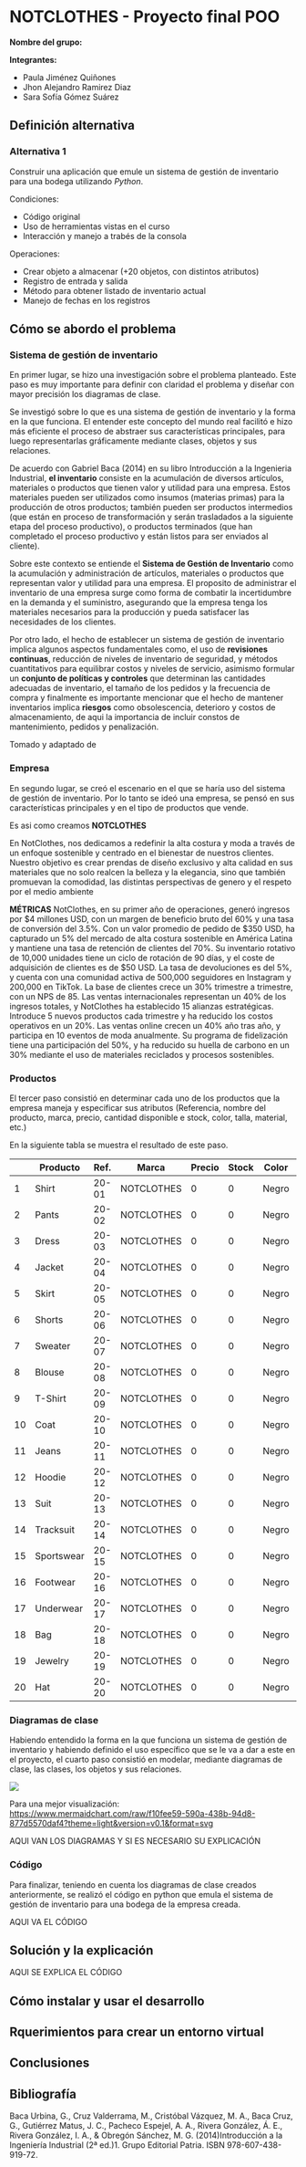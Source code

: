 # NOTCLOTHES - Proyecto final POO
**Nombre del grupo:**

**Integrantes:**
* Paula Jiménez Quiñones
* Jhon Alejandro Ramirez Diaz
* Sara Sofía Gómez Suárez

## Definición alternativa
### Alternativa 1
Construir una aplicación que emule un sistema de gestión de inventario para una bodega utilizando _Python_.

Condiciones:
+ Código original
+ Uso de herramientas vistas en el curso
+ Interacción y manejo a trabés de la consola
  
Operaciones:
+ Crear objeto a almacenar (+20 objetos, con distintos atributos)
+ Registro de entrada y salida
+ Método para obtener listado de inventario actual
+ Manejo de fechas en los registros
## Cómo se abordo el problema
### Sistema de gestión de inventario
En primer lugar, se hizo una investigación sobre el problema planteado. Este paso es muy importante para definir con claridad el problema y diseñar con mayor precisión los diagramas de clase.

Se investigó sobre lo que es una sistema de gestión de inventario y la forma en la que funciona. El entender este concepto del mundo real facilitó e hizo más eficiente el proceso de abstraer sus características principales, para luego representarlas gráficamente mediante clases, objetos y sus relaciones.


De acuerdo con Gabriel Baca (2014) en su libro Introducción a la Ingenieria Industrial, **el inventario** consiste en la acumulación de diversos artículos, materiales o productos que tienen valor y utilidad para una empresa. Estos materiales pueden ser utilizados como insumos (materias primas) para la producción de otros productos; también pueden ser productos intermedios (que están en proceso de transformación y serán trasladados a la siguiente etapa del proceso productivo), o productos terminados (que han completado el proceso productivo y están listos para ser enviados al cliente).

Sobre este contexto se entiende el **Sistema de Gestión de Inventario** como la acumulación y administración de artículos, materiales o productos que representan valor y utilidad para una empresa. El proposito de administrar el inventario de una empresa surge como forma de combatir la incertidumbre en la demanda y el suministro, asegurando que la empresa tenga los materiales necesarios para la producción y pueda satisfacer las necesidades de los clientes.

Por otro lado, el hecho de establecer un sistema de gestión de inventario implica algunos aspectos fundamentales como, el uso de **revisiones continuas**, reducción de niveles de inventario de seguridad, y métodos cuantitativos para equilibrar costos y niveles de servicio, asimismo formular un **conjunto de políticas y controles** que determinan las cantidades adecuadas de inventario, el tamaño de los pedidos y la frecuencia de compra y finalmente es importante mencionar que el hecho de mantener inventarios implica **riesgos** como obsolescencia, deterioro y costos de almacenamiento, de aqui la importancia de incluir constos de mantenimiento, pedidos y penalización.

Tomado y adaptado de 


### Empresa
En segundo lugar, se creó el escenario en el que se haría uso del sistema de gestión de inventario. Por lo tanto se ideó una empresa, se pensó en sus características principales y en el tipo de productos que vende.

Es asi como creamos **NOTCLOTHES**

En NotClothes, nos dedicamos a redefinir la alta costura y moda a través de un enfoque sostenible y centrado en el bienestar de nuestros clientes. Nuestro objetivo es crear prendas de diseño exclusivo y alta calidad en sus materiales que no solo realcen la belleza y la elegancia, sino que también promuevan la comodidad, las distintas perspectivas de genero  y el respeto por el medio ambiente 

**MÉTRICAS** 
NotClothes, en su primer año de operaciones, generó ingresos por $4  millones USD, con un margen de beneficio bruto del 60% y una tasa de conversión del 3.5%. Con un valor promedio de pedido de $350 USD, ha capturado un 5% del mercado de alta costura sostenible en América Latina y mantiene una tasa de retención de clientes del 70%. Su inventario rotativo de 10,000 unidades tiene un ciclo de rotación de 90 días, y el coste de adquisición de clientes es de $50 USD. La tasa de devoluciones es del 5%, y cuenta con una comunidad activa de 500,000 seguidores en Instagram y 200,000 en TikTok. La base de clientes crece un 30% trimestre a trimestre, con un NPS de 85. Las ventas internacionales representan un 40% de los ingresos totales, y NotClothes ha establecido 15 alianzas estratégicas. Introduce 5 nuevos productos cada trimestre y ha reducido los costos operativos en un 20%. Las ventas online crecen un 40% año tras año, y participa en 10 eventos de moda anualmente. Su programa de fidelización tiene una participación del 50%, y ha reducido su huella de carbono en un 30% mediante el uso de materiales reciclados y procesos sostenibles.

### Productos
El tercer paso consistió en determinar cada uno de los productos que la empresa maneja y especificar sus atributos (Referencia, nombre del producto, marca, precio, cantidad disponible e stock, color, talla, material, etc.)

En la siguiente tabla se muestra el resultado de este paso.

||Producto|Ref.|Marca|Precio|Stock|Color|Talla|Material|Descripción|
|---|-----------------|------|---------|---------|-------|--------|------|--------|--------|
|1|Shirt|20-01|NOTCLOTHES|0|0|Negro|S-M-L|Poliéster||
|2|Pants|20-02|NOTCLOTHES|0|0|Negro|S-M-L|Poliéster||
|3|Dress|20-03|NOTCLOTHES|0|0|Negro|S-M-L|Poliéster||
|4|Jacket|20-04|NOTCLOTHES|0|0|Negro|S-M-L|Poliéster||
|5|Skirt|20-05|NOTCLOTHES|0|0|Negro|S-M-L|Poliéster||
|6|Shorts|20-06|NOTCLOTHES|0|0|Negro|S-M-L|Poliéster||
|7|Sweater|20-07|NOTCLOTHES|0|0|Negro|S-M-L|Poliéster||
|8|Blouse|20-08|NOTCLOTHES|0|0|Negro|S-M-L|Poliéster||
|9|T-Shirt|20-09|NOTCLOTHES|0|0|Negro|S-M-L|Poliéster||
|10|Coat|20-10|NOTCLOTHES|0|0|Negro|S-M-L|Poliéster||
|11|Jeans|20-11|NOTCLOTHES|0|0|Negro|S-M-L|Poliéster||
|12|Hoodie|20-12|NOTCLOTHES|0|0|Negro|S-M-L|Poliéster||
|13|Suit|20-13|NOTCLOTHES|0|0|Negro|S-M-L|Poliéster||
|14|Tracksuit|20-14|NOTCLOTHES|0|0|Negro|S-M-L|Poliéster||
|15|Sportswear|20-15|NOTCLOTHES|0|0|Negro|S-M-L|Poliéster||
|16|Footwear|20-16|NOTCLOTHES|0|0|Negro|S-M-L|Poliéster||
|17|Underwear|20-17|NOTCLOTHES|0|0|Negro|S-M-L|Poliéster||
|18|Bag|20-18|NOTCLOTHES|0|0|Negro|S-M-L|Poliéster||
|19|Jewelry|20-19|NOTCLOTHES|0|0|Negro|S-M-L|Poliéster||
|20|Hat|20-20|NOTCLOTHES|0|0|Negro|S-M-L|Poliéster||

### Diagramas de clase
Habiendo entendido la forma en la que funciona un sistema de gestión de inventario y habiendo definido el uso específico que se le va a dar a este en el proyecto, el cuarto paso consistió en modelar, mediante diagramas de clase, las clases, los objetos y sus relaciones.

[![](https://mermaid.ink/img/pako:eNqlVtuO2jAQ_ZUoT61YfgBVlRbQLkLtijas-sLLNBnAwomR4-yKpvvv9QVyIeM1q_LEzInPmbFnPK7jVGQYT-KUQ1nOGewk5Jsi0r-VFFmVqujL3_E4SvZMKsK_gkKVhH8usaT8S0gPSBElB1og2QtJKiSvCAolgUy5qEokgLXNIiKQmQDSv0QoKPGFEBmjJJKKkURrqRMvNUitOZoUdTpUMg9CKA_0XGQoPdgUdmQ6r8jliUoIdGTObyvhgtbOF0Xjn7hFiUWK0Xj8NWKFapAnyJ2zVLJxTiUU2cC7kuxMsOUCWopEifTwo9LFxNRpIDATXMgBV8L-DGW_m5pgwK-B0Qx4WnGNzlmZiqpQnz73Yxg9HzMN20g01tEfPaKaowLGSw00pG_d7bKV1W5WwhFf8BsWu70axPjAhj6dIge5Ph2blKKuvKVvY-h_0gvENmQbyC9gperSdrb8xAdeo2UZevlSOrbBWx1revJN9nAkleyi0M66G6NVcjaVkqFc3hs0GL29bTrHZUxP9N4dtOdy6J2LrzZMf__XmViKoI67EW-swidMD960HFNI0F20dZCSqngj49aHVNZXvfVRlfVV89AqZgLUnXaEq3po2zHSnAYPFpkdHrccuydwuz4Ut5tErYqxSZGVeK9vHE24b_QE69SXtj6SkPk-KNFMypqi692KzafBzmgmbEt6nyr2oqeNtweaNcGQLzO6Hs6m7hjTTYykmqmoC0dQrJn6rVrjIg_D1t1vPY19mTbLg9r6VdGqasPHqKEbusO-RToXu3OQOTxiXipRoHdAnhcHVRfdLteGl3ABZFXFd3GOMgeW6TezZdrEao85buKJ_pvhFiquNvGmMJ9CpURyKtJ4omSFd3FlnxjnV7Zzvv0DH0d9QQ?type=png)](https://mermaid.live/edit#pako:eNqlVtuO2jAQ_ZUoT61YfgBVlRbQLkLtijas-sLLNBnAwomR4-yKpvvv9QVyIeM1q_LEzInPmbFnPK7jVGQYT-KUQ1nOGewk5Jsi0r-VFFmVqujL3_E4SvZMKsK_gkKVhH8usaT8S0gPSBElB1og2QtJKiSvCAolgUy5qEokgLXNIiKQmQDSv0QoKPGFEBmjJJKKkURrqRMvNUitOZoUdTpUMg9CKA_0XGQoPdgUdmQ6r8jliUoIdGTObyvhgtbOF0Xjn7hFiUWK0Xj8NWKFapAnyJ2zVLJxTiUU2cC7kuxMsOUCWopEifTwo9LFxNRpIDATXMgBV8L-DGW_m5pgwK-B0Qx4WnGNzlmZiqpQnz73Yxg9HzMN20g01tEfPaKaowLGSw00pG_d7bKV1W5WwhFf8BsWu70axPjAhj6dIge5Ph2blKKuvKVvY-h_0gvENmQbyC9gperSdrb8xAdeo2UZevlSOrbBWx1revJN9nAkleyi0M66G6NVcjaVkqFc3hs0GL29bTrHZUxP9N4dtOdy6J2LrzZMf__XmViKoI67EW-swidMD960HFNI0F20dZCSqngj49aHVNZXvfVRlfVV89AqZgLUnXaEq3po2zHSnAYPFpkdHrccuydwuz4Ut5tErYqxSZGVeK9vHE24b_QE69SXtj6SkPk-KNFMypqi692KzafBzmgmbEt6nyr2oqeNtweaNcGQLzO6Hs6m7hjTTYykmqmoC0dQrJn6rVrjIg_D1t1vPY19mTbLg9r6VdGqasPHqKEbusO-RToXu3OQOTxiXipRoHdAnhcHVRfdLteGl3ABZFXFd3GOMgeW6TezZdrEao85buKJ_pvhFiquNvGmMJ9CpURyKtJ4omSFd3FlnxjnV7Zzvv0DH0d9QQ)

Para una mejor visualización: https://www.mermaidchart.com/raw/f10fee59-590a-438b-94d8-877d5570daf4?theme=light&version=v0.1&format=svg

AQUI VAN LOS DIAGRAMAS Y SI ES NECESARIO SU EXPLICACIÓN
### Código
Para finalizar, teniendo en cuenta los diagramas de clase creados anteriormente, se realizó el código en python que emula el sistema de gestión de inventario para una bodega de la empresa creada.

AQUI VA EL CÓDIGO
## Solución y la explicación
AQUI SE EXPLICA EL CÓDIGO
## Cómo instalar y usar el desarrollo
## Rquerimientos para crear un entorno virtual
## Conclusiones
## Bibliografía
Baca Urbina, G., Cruz Valderrama, M., Cristóbal Vázquez, M. A., Baca Cruz, G., Gutiérrez Matus, J. C., Pacheco Espejel, A. A., Rivera González, Á. E., Rivera González, I. A., & Obregón Sánchez, M. G. (2014)Introducción a la Ingeniería Industrial (2ª ed.)1. Grupo Editorial Patria. ISBN 978-607-438-919-72.
